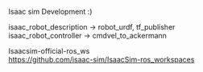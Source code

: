 Isaac sim Development :)

isaac_robot_description -> robot_urdf, tf_publisher<br>
isaac_robot_controller -> cmdvel_to_ackermann

Isaacsim-official-ros_ws<br>
https://github.com/isaac-sim/IsaacSim-ros_workspaces